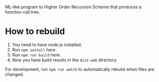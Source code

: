 ML-like program to Higher Order Recursion Scheme that produces a function call tree.

# How to rebuild
1. You need to have node.js installed.
2. Run `npm install` here.
3. Run `npm run build` here.
4. Now you have build results in the `dist-web` directory.

For development, run `npm run watch` to automatically rebuild when files are changed.
